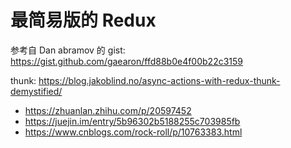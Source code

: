 # 最简易版的 Redux

参考自 Dan abramov 的 gist: https://gist.github.com/gaearon/ffd88b0e4f00b22c3159

thunk: https://blog.jakoblind.no/async-actions-with-redux-thunk-demystified/

- https://zhuanlan.zhihu.com/p/20597452
- https://juejin.im/entry/5b96302b5188255c703985fb
- https://www.cnblogs.com/rock-roll/p/10763383.html